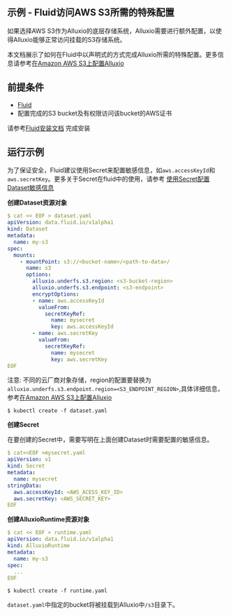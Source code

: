 ## 示例 - Fluid访问AWS S3所需的特殊配置

如果选择AWS S3作为Alluxio的底层存储系统，Alluxio需要进行额外配置，以使得Alluxio能够正常访问挂载的S3存储系统。

本文档展示了如何在Fluid中以声明式的方式完成Alluxio所需的特殊配置。更多信息请参考[在Amazon AWS S3上配置Alluxio](https://docs.alluxio.io/os/user/stable/en/ufs/S3.html)

## 前提条件

- [Fluid](https://github.com/fluid-cloudnative/fluid)
- 配置完成的S3 bucket及有权限访问该bucket的AWS证书

请参考[Fluid安装文档](https://github.com/fluid-cloudnative/fluid/blob/master/docs/zh/userguide/install.md) 完成安装

## 运行示例

为了保证安全，Fluid建议使用Secret来配置敏感信息，如`aws.accessKeyId`和`aws.secretKey`。更多关于Secret在fluid中的使用，请参考
[使用Secret配置Dataset敏感信息](https://github.com/fluid-cloudnative/fluid/blob/master/docs/zh/samples/use_encryptoptions.md)

**创建Dataset资源对象**

```yaml
$ cat << EOF > dataset.yaml
apiVersion: data.fluid.io/v1alpha1
kind: Dataset
metadata:
  name: my-s3
spec:
  mounts:
    - mountPoint: s3://<bucket-name>/<path-to-data>/
      name: s3
      options:
        alluxio.underfs.s3.region: <s3-bucket-region>
        alluxio.underfs.s3.endpoint: <s3-endpoint>
        encryptOptions:
        - name: aws.accessKeyId
          valueFrom:
            secretKeyRef:
              name: mysecret
              key: aws.accessKeyId
        - name: aws.secretKey
          valueFrom:
            secretKeyRef:
              name: mysecret
              key: aws.secretKey
EOF
```
注意: 不同的云厂商对象存储，region的配置要替换为`alluxio.underfs.s3.endpoint.region=<S3_ENDPOINT_REGION>`,具体详细信息，参考[在Amazon AWS S3上配置Alluxio](https://docs.alluxio.io/os/user/stable/en/ufs/S3.html)

```
$ kubectl create -f dataset.yaml
```

**创建Secret**

在要创建的Secret中，需要写明在上面创建Dataset时需要配置的敏感信息。

```yaml
$ cat<<EOF >mysecret.yaml
apiVersion: v1
kind: Secret
metadata:
  name: mysecret
stringData:
  aws.accessKeyId: <AWS_ACESS_KEY_ID>
  aws.secretKey: <AWS_SECRET_KEY>
EOF
```

**创建AlluxioRuntime资源对象**

```yaml
$ cat << EOF > runtime.yaml
apiVersion: data.fluid.io/v1alpha1
kind: AlluxioRuntime
metadata:
  name: my-s3
spec:
  ...
EOF
```

```
$ kubectl create -f runtime.yaml
```

`dataset.yaml`中指定的bucket将被挂载到Alluxio中`/s3`目录下。